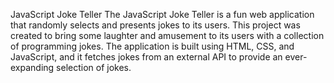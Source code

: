 JavaScript Joke Teller
The JavaScript Joke Teller is a fun web application that randomly selects and presents jokes to its users. This project was created to bring some laughter and amusement to its users with a collection of programming jokes. The application is built using HTML, CSS, and JavaScript, and it fetches jokes from an external API to provide an ever-expanding selection of jokes.

